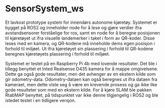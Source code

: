 # SensorSystem_ws
Et lavkost prototype system for innendørs autonome kjøretøy. Systemet er bygget på ROS2 og inneholder node for å lese og gjøre verdier ifra avstandsensorer forståelige for ros, samt en node for å beregne posisjonen til kjøretøyet ut ifra visuelle landemerker i taket i form av QR-koder. Disse leses med en kamera, og QR-kodene må inneholde dems egen posisjon i forhold til miljøet. Ut ifra kjøretøyet sin plassering i forhold til QR-kodene beregnes kjøretøyets plassering i forhold til miljøet.

Systemet er testet på en Raspberry Pi 4b med lovende resultater. Det ble i tillegg benyttet et Inted Realsense D435 kamera for å mappe omgivelsene. Dette ga også gode resultater, men det avhenger av en ekstern kilde som gir odometry-data. Odometry-dataen kan også beregnes ut ifra dataen fra kameraet, men dette viste seg å være en krevende prosess og ga ikke like gode resulteter som med en ekstern kilde. For å kjøre SLAM ble pakken RtabMAP benyttet, på tidspunktet var ikke denne tilgjengelig i ROS2 og ble istedet testet i en tidligere versjon.

